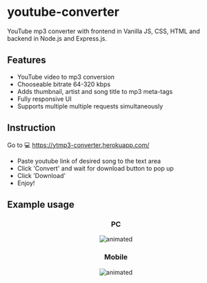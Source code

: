 # youtube-converter
YouTube mp3 converter with frontend in Vanilla JS, CSS, HTML and backend in Node.js and Express.js.

## Features
- YouTube video to mp3 conversion
- Chooseable bitrate 64-320 kbps
- Adds thumbnail, artist and song title to mp3 meta-tags 
- Fully responsive UI
- Supports multiple multiple requests simultaneously

## Instruction
Go to
💻 https://ytmp3-converter.herokuapp.com/

- Paste youtube link of desired song to the text area  
- Click 'Convert' and wait for download button to pop up  
- Click 'Download'  
- Enjoy!  

## Example usage

<div align="center">
  <h3>PC</h3>
  <img src="https://user-images.githubusercontent.com/61971053/130526310-fda2fea3-57d1-4a26-87c8-8699ee659606.gif" alt="animated" />
</div>

<div align="center">
  <h3>Mobile</h3>
  <img src="https://user-images.githubusercontent.com/61971053/130527180-3d81e063-ca35-43be-9a65-92094500c9a4.gif" alt="animated" />
</div


